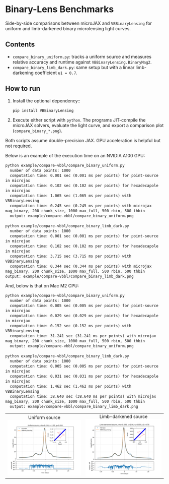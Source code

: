 Binary-Lens Benchmarks
======================

Side-by-side comparisons between microJAX and `VBBinaryLensing` for uniform
and limb-darkened binary microlensing light curves.

Contents
--------
- `compare_binary_uniform.py`: tracks a uniform source and measures relative
  accuracy and runtime against `VBBinaryLensing.BinaryMag2`.
- `compare_binary_limb_dark.py`: same setup but with a linear limb-darkening
  coefficient `u1 = 0.7`.

How to run
----------
1. Install the optional dependency::

       pip install VBBinaryLensing

2. Execute either script with `python`. The programs JIT-compile the
   microJAX solvers, evaluate the light curve, and export a comparison plot
   (`compare_binary_*.png`).

Both scripts assume double-precision JAX. GPU acceleration is helpful but not
required.

Below is an example of the execution time on an NVIDIA A100 GPU:

```text
python example/compare-vbbl/compare_binary_uniform.py
  number of data points: 1000
  computation time: 0.001 sec (0.001 ms per points) for point-source in microjax
  computation time: 0.102 sec (0.102 ms per points) for hexadecapole in microjax
  computation time: 1.065 sec (1.065 ms per points) with VBBinaryLensing
  computation time: 0.245 sec (0.245 ms per points) with microjax mag_binary, 200 chunk_size, 1000 max_full, 500 rbin, 500 thbin
  output: example/compare-vbbl/compare_binary_uniform.png

python example/compare-vbbl/compare_binary_limb_dark.py
  number of data points: 1000
  computation time: 0.001 sec (0.001 ms per points) for point-source in microjax
  computation time: 0.102 sec (0.102 ms per points) for hexadecapole in microjax
  computation time: 3.715 sec (3.715 ms per points) with VBBinaryLensing
  computation time: 0.344 sec (0.344 ms per points) with microjax mag_binary, 200 chunk_size, 1000 max_full, 500 rbin, 500 thbin
output: example/compare-vbbl/compare_binary_limb_dark.png
```

And, below is that on Mac M2 CPU: 

```text
python example/compare-vbbl/compare_binary_uniform.py
  number of data points: 1000
  computation time: 0.005 sec (0.005 ms per points) for point-source in microjax
  computation time: 0.029 sec (0.029 ms per points) for hexadecapole in microjax
  computation time: 0.152 sec (0.152 ms per points) with VBBinaryLensing
  computation time: 31.241 sec (31.241 ms per points) with microjax mag_binary, 200 chunk_size, 1000 max_full, 500 rbin, 500 thbin
  output: example/compare-vbbl/compare_binary_uniform.png

python example/compare-vbbl/compare_binary_limb_dark.py
  number of data points: 1000
  computation time: 0.005 sec (0.005 ms per points) for point-source in microjax
  computation time: 0.031 sec (0.031 ms per points) for hexadecapole in microjax
  computation time: 1.462 sec (1.462 ms per points) with VBBinaryLensing
  computation time: 38.640 sec (38.640 ms per points) with microjax mag_binary, 200 chunk_size, 1000 max_full, 500 rbin, 500 thbin
  output: example/compare-vbbl/compare_binary_limb_dark.png
```

<table>
  <tr>
    <td style="text-align:center;">
      <figcaption>Uniform source</figcaption>
      <img src="compare_binary_uniform.png" alt="Uniform source comparison" width="100%">
    </td>
    <td style="text-align:center;">
      <figcaption>Limb-darkened source</figcaption>
      <img src="compare_binary_limb_dark.png" alt="Limb-darkened source comparison" width="100%">
    </td>
  </tr>
</table>